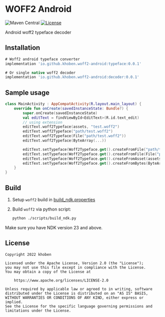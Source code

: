 # WOFF2 Android
![Maven Central](https://img.shields.io/maven-central/v/io.github.khoben.woff2-android/decoder)
[![License](https://img.shields.io/badge/License-Apache%202.0-blue.svg)](https://www.apache.org/licenses/LICENSE-2.0)

Android woff2 typeface decoder

## Installation
```gradle
# Woff2 android typeface converter
implementation 'io.github.khoben.woff2-android:typeface:0.0.1'

# Or single native woff2 decoder
implementation 'io.github.khoben.woff2-android:decoder:0.0.1'
```

## Sample usage

```kotlin
class MainActivity : AppCompatActivity(R.layout.main_layout) {
    override fun onCreate(savedInstanceState: Bundle?) {
        super.onCreate(savedInstanceState)
        val editText = findViewById<EditText>(R.id.text_edit)
        // using extension
        editText.woff2Typeface(assets, "test.woff2")
        editText.woff2Typeface("path/test.woff2")
        editText.woff2Typeface(File("path/test.woff2"))
        editText.woff2Typeface(ByteArray(...))

        editText.setTypeface(Woff2Typeface.get().createFromFile("path/test.woff2"))
        editText.setTypeface(Woff2Typeface.get().createFromFile(File("path/test.woff2")))
        editText.setTypeface(Woff2Typeface.get().createFromAsset(assets, "test.woff2"))
        editText.setTypeface(Woff2Typeface.get().createFromBytes(ByteArray(...)))
    }
}
```

## Build

1. Setup `woff2` build in [build_ndk.properties](./scripts/build_ndk.properties)

2. Build `woff2` via python script:

    ```bash
    python ./scripts/build_ndk.py
    ```

Make sure you have NDK version 23 and above.

## License

```
Copyright 2022 khoben
 
Licensed under the Apache License, Version 2.0 (the "License");
you may not use this file except in compliance with the License.
You may obtain a copy of the License at

    https://www.apache.org/licenses/LICENSE-2.0

Unless required by applicable law or agreed to in writing, software
distributed under the License is distributed on an "AS IS" BASIS,
WITHOUT WARRANTIES OR CONDITIONS OF ANY KIND, either express or implied.
See the License for the specific language governing permissions and
limitations under the License.
```
